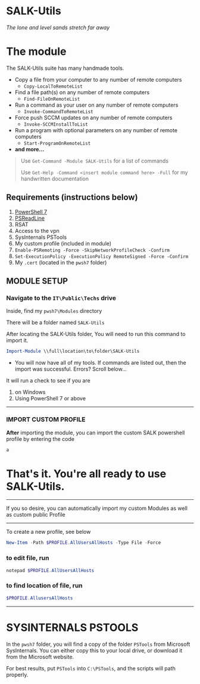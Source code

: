 # SALK-Utils

*The lone and level sands stretch far away* 


# The module

The SALK-Utils suite has many handmade tools. 

- Copy a file from your computer to any number of remote computers 
  - `Copy-LocalToRemoteList`
- Find a file path(s) on any number of remote computers 
  - `Find-FileOnRemoteList`
- Run a command as your user on any number of remote computers 
  - `Invoke-CommandToRemoteList`
- Force push SCCM updates on any number of remote computers 
  - `Invoke-SCCMInstallToList`
- Run a program with optional parameters on any number of remote computers 
  - `Start-ProgramOnRemoteList`
- **and more...**

> Use `Get-Command -Module SALK-Utils` for a list of commands
> 
> Use `Get-Help -Command <insert module command here> -Full` for my handwritten documentation

## Requirements (instructions below)
1. [PowerShell 7](<https://github.com/PowerShell/PowerShell/releases/download/v7.3.0-preview.3/PowerShell-7.3.0-preview.3-win-x64.msi>)
2. [PSReadLine](https://github.com/scubamount/salk--modules/tree/master/mymodules)
3. RSAT
4. Access to the vpn
5. SysInternals PSTools
6. My custom profile (included in module)
7. `Enable-PSRemoting -Force -SkipNetworkProfileCheck -Confirm`
8. `Set-ExecutionPolicy -ExecutionPolicy RemoteSigned -Force -Confirm`
9. My `.cert` (located in the `pwsh7` folder)


## MODULE SETUP
### Navigate to the `IT\Public\Techs` drive
Inside, find my `pwsh7\Modules` directory

There will be a folder named `SALK-Utils`


After locating the SALK-Utils folder, You will need to run this command to import it.

```powershell
Import-Module \\full\location\to\folder\SALK-Utils
```

- You will now have all of my tools. If commands are listed out, then the import was successful. Errors? Scroll below...

It will run a check to see if you are 
1. on Windows
2. Using PowerShell 7 or above

***

### IMPORT CUSTOM PROFILE

__After__ importing the module, you can import the custom SALK powershell profile by entering the code 
```powershell
a
```

# That's it. You're all ready to use SALK-Utils.


***

If you so desire, you can automatically import my custom Modules as well as custom public Profile


***


To create a new profile, see below

```powershell
New-Item -Path $PROFILE.AllUsersAllHosts -Type File -Force
```
### to edit file, run

```powershell
notepad $PROFILE.AllUsersAllHosts
```
### to find location of file, run

```powershell
$PROFILE.AllusersAllHosts
```


***

# SYSINTERNALS PSTOOLS

In the `pwsh7` folder, you will find a copy of the folder `PSTools` from Microsoft SysInternals. You can either copy this to your local drive, or download it from the Microsoft website.

For best results, put `PSTools` into `C:\PSTools`, and the scripts will path properly.



